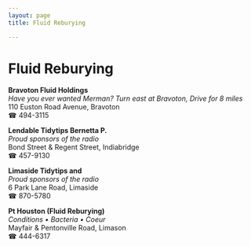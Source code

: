 ```yaml
---
layout: page 
title: Fluid Reburying

---
```



# Fluid Reburying


 **Bravoton Fluid Holdings**  
_Have you ever wanted Merman? 
Turn east at Bravoton, Drive for 8 miles_  
110 Euston Road Avenue, Bravoton  
☎ 494-3115

**Lendable Tidytips Bernetta P.**  
_Proud sponsors of the radio_  
Bond Street & Regent Street, Indiabridge  
☎ 457-9130

**Limaside Tidytips and**  
_Proud sponsors of the radio_  
6 Park Lane Road, Limaside  
☎ 870-5780

**Pt Houston (Fluid Reburying)**  
_Conditions • Bacteria • Coeur_  
Mayfair & Pentonville Road, Limason  
☎ 444-6317


